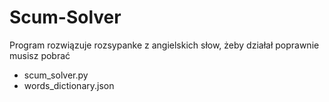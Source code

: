 # Scum-Solver

Program rozwiązuje rozsypanke z angielskich słow, żeby działał poprawnie musisz pobrać
- scum_solver.py
- words_dictionary.json
